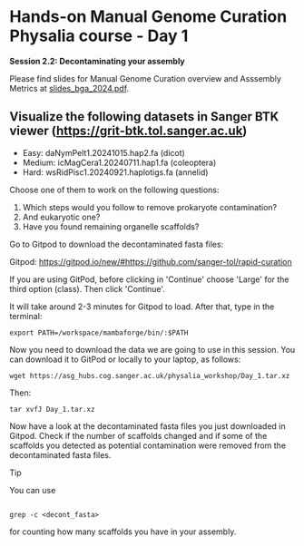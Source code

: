 # Hands-on Manual Genome Curation Physalia course - Day 1

**Session 2.2: Decontaminating your assembly**

Please find slides for Manual Genome Curation overview and Asssembly Metrics at [slides_bga_2024.pdf](slides_bga_2024.pdf).


## Visualize the following datasets in Sanger BTK viewer (https://grit-btk.tol.sanger.ac.uk) 

- Easy: daNymPelt1.20241015.hap2.fa (dicot)
- Medium: icMagCera1.20240711.hap1.fa (coleoptera)
- Hard: wsRidPisc1.20240921.haplotigs.fa (annelid)

Choose one of them to work on the following questions:

 1. Which steps would you follow to remove prokaryote contamination?
 2. And eukaryotic one?
 3. Have you found remaining organelle scaffolds?

Go to Gitpod to download the decontaminated fasta files:

Gitpod: https://gitpod.io/new/#https://github.com/sanger-tol/rapid-curation

If you are using GitPod, before clicking in 'Continue' choose 'Large' for the third option (class). Then click 'Continue'.

It will take around 2-3 minutes for Gitpod to load. After that, type in the terminal: 

```
export PATH=/workspace/mambaforge/bin/:$PATH

```

Now you need to download the data we are going to use in this session. You can download it to GitPod or locally to your laptop, as follows:


```
wget https://asg_hubs.cog.sanger.ac.uk/physalia_workshop/Day_1.tar.xz
```

Then:

```
tar xvfJ Day_1.tar.xz
```

Now have a look at the decontaminated fasta files you just downloaded in Gitpod. Check if the number of scaffolds changed and if some of the scaffolds you detected as potential contamination were removed from the decontaminated fasta files.

> [!TIP]
> You can use 

```

grep -c <decont_fasta>

```

for counting how many scaffolds you have in your assembly.
